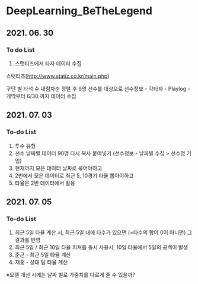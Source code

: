 # DeepLearning_BeTheLegend

## 2021. 06. 30
### To do List
1. 스탯티즈에서 타자 데이터 수집

스탯티즈(http://www.statiz.co.kr/main.php)

구단 별 타석 수 내림차순 정렬 후 9명 선수를 대상으로
선수정보 - 각타자 - Playlog - 개막부터 6/30 까지 데이터 수집

## 2021. 07. 03
### To-do List
1. 투수 유형
2. 선수 날짜별 데이터 90명 다시 복사 붙여넣기 (선수정보 - 날짜별 수집 > 선수명 기입)
3. 현재까지 모은 데이터 날짜로 묶어야하고
4. 2번에서 모은 데이터로 최근 5, 10경기 타율 뽑아야하고
5. 타율은 2번 데이터에서 활용

## 2021. 07. 05
### To-do List
1. 최근 5일 타율 계산 시, 최근 5일 내에 타수가 있으면 (=타수의 합이 0이 아니면) 그 결과를 반영
2. 최근 5일 / 최근 10일 타율 피쳐를 동시 사용시, 10일 타율에서 5일의 공백이 발생 
3. 준근 - 최근 5일 타율 계산
4. 재홍 - 상대 팀 타율 계산

※모델 개선 시에는 날짜 별로 가중치를 다르게 줄 수 있을까?
